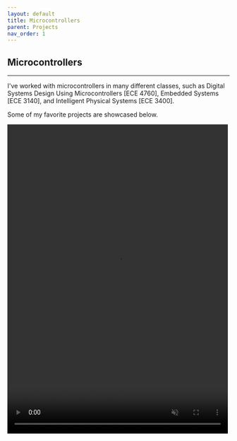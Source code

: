 ```yaml
---
layout: default
title: Microcontrollers
parent: Projects
nav_order: 1
---
```


## Microcontrollers

* * *

I've worked with microcontrollers in many different classes, such as Digital Systems Design Using Microcontrollers [ECE 4760], Embedded Systems [ECE 3140], and Intelligent Physical Systems [ECE 3400].

Some of my favorite projects are showcased below.

<video width="500" height="700" src="IMG_1996.MOV" type="video/mov" preload="auto" autoplay muted loop>
</video>